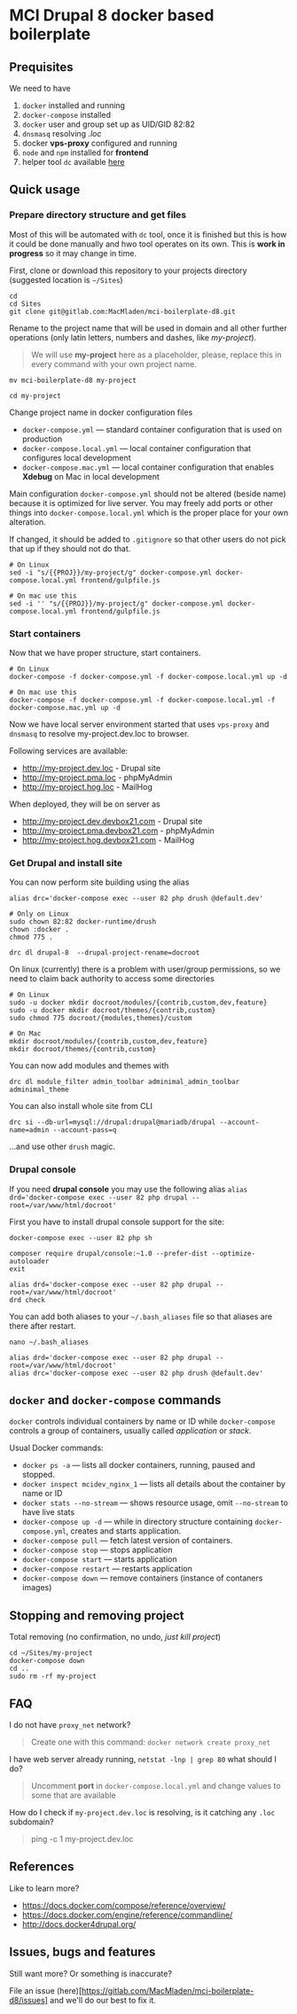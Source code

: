 # MCI Drupal 8 docker based boilerplate

## Prequisites

We need to have

1. `docker` installed and running
2. `docker-compose` installed
3. `docker` user and group set up as UID/GID 82:82
4. `dnsmasq` resolving *.loc*
5. docker **vps-proxy** configured and running
6. `node` and `npm` installed for **frontend**
7. helper tool `dc` available [here](https://gitlab.com/MacMladen/dc/)

## Quick usage

### Prepare directory structure and get files

Most of this will be automated with `dc` tool, once it is finished but this is how it could be done manually and hwo tool operates on its own. This is **work in progress** so it may change in time.

First, clone or download this repository to your projects directory (suggested location is `~/Sites`)

```
cd
cd Sites
git clone git@gitlab.com:MacMladen/mci-boilerplate-d8.git
```

Rename to the project name that will be used in domain and all other further operations (only latin letters, numbers and dashes, like *my-project*).

> We will use **my-project** here as a placeholder, please, replace this in every command with your own project name.

```
mv mci-boilerplate-d8 my-project

cd my-project
```

Change project name in docker configuration files

- `docker-compose.yml` — standard container configuration that is used on production
- `docker-compose.local.yml` — local container configuration that configures local development
- `docker-compose.mac.yml` — local container configuration that enables **Xdebug** on Mac in local development

Main configuration `docker-compose.yml` should not be altered (beside name) because it is optimized for live server. You may freely add ports or other things into `docker-compose.local.yml` which is the proper place for your own alteration.

If changed, it should be added to `.gitignore` so that other users do not pick that up if they should not do that.

```
# On Linux
sed -i "s/{{PROJ}}/my-project/g" docker-compose.yml docker-compose.local.yml frontend/gulpfile.js

# On mac use this
sed -i '' "s/{{PROJ}}/my-project/g" docker-compose.yml docker-compose.local.yml frontend/gulpfile.js
```

### Start containers

Now that we have proper structure, start containers.

```
# On Linux
docker-compose -f docker-compose.yml -f docker-compose.local.yml up -d

# On mac use this
docker-compose -f docker-compose.yml -f docker-compose.local.yml -f docker-compose.mac.yml up -d
```

Now we have local server environment started that uses `vps-proxy` and `dnsmasq` to resolve my-project.dev.loc to browser.

Following services are available:

- http://my-project.dev.loc - Drupal site
- http://my-project.pma.loc - phpMyAdmin
- http://my-project.hog.loc - MailHog

When deployed, they will be on server as

- http://my-project.dev.devbox21.com - Drupal site
- http://my-project.pma.devbox21.com - phpMyAdmin
- http://my-project.hog.devbox21.com - MailHog

### Get Drupal and install site

You can now perform site building using the alias

```
alias drc='docker-compose exec --user 82 php drush @default.dev'

# Only on Linux
sudo chown 82:82 docker-runtime/drush
chown :docker .
chmod 775 .

drc dl drupal-8  --drupal-project-rename=docroot
```

On linux (currently) there is a problem with user/group permissions, so we need to claim back authority to access some directories

```
# On Linux
sudo -u docker mkdir docroot/modules/{contrib,custom,dev,feature}
sudo -u docker mkdir docroot/themes/{contrib,custom}
sudo chmod 775 docroot/{modules,themes}/custom

# On Mac
mkdir docroot/modules/{contrib,custom,dev,feature}
mkdir docroot/themes/{contrib,custom}
```

You can now add modules and themes with

```
drc dl module_filter admin_toolbar adminimal_admin_toolbar adminimal_theme
```

You can also install whole site from CLI

```
drc si --db-url=mysql://drupal:drupal@mariadb/drupal --account-name=admin --account-pass=q
```

...and use other `drush` magic.

### Drupal console

If you need **drupal console** you may use the following alias `alias drd='docker-compose exec --user 82 php drupal --root=/var/www/html/docroot'`

First you have to install drupal console support for the site:

```
docker-compose exec --user 82 php sh

composer require drupal/console:~1.0 --prefer-dist --optimize-autoloader
exit

alias drd='docker-compose exec --user 82 php drupal --root=/var/www/html/docroot'
drd check
```

You can add both aliases to your `~/.bash_aliases` file so that aliases are there after restart.

```
nano ~/.bash_aliases

alias drd='docker-compose exec --user 82 php drupal --root=/var/www/html/docroot'
alias drc='docker-compose exec --user 82 php drush @default.dev'

```

## `docker` and `docker-compose` commands

`docker` controls individual containers by name or ID while `docker-compose` controls a group of containers, usually called _application_ or _stack_.

Usual Docker commands:

- `docker ps -a` — lists all docker containers, running, paused and stopped.
- `docker inspect mcidev_nginx_1` — lists all details about the container by name or ID
- `docker stats --no-stream` — shows resource usage, omit `--no-stream` to have live stats
- `docker-compose up -d` — while in directory structure containing `docker-compose.yml`, creates and starts application.
- `docker-compose pull` — fetch latest version of containers.
- `docker-compose stop` — stops application
- `docker-compose start` — starts application
- `docker-compose restart` — restarts application
- `docker-compose down` — remove containers (instance of contaners images)

## Stopping and removing project

Total removing (no confirmation, no undo, *just kill project*)

```
cd ~/Sites/my-project
docker-compose down
cd ..
sudo rm -rf my-project
```

## FAQ

I do not have `proxy_net` network?

> Create one with this command: `docker network create proxy_net`

I have web server already running, `netstat -lnp | grep 80` what should I do?

> Uncomment **port** in `docker-compose.local.yml` and change values to some that are available

How do I check if `my-project.dev.loc` is resolving, is it catching any `.loc` subdomain?

> ping -c 1 my-project.dev.loc


## References

Like to learn more?

- https://docs.docker.com/compose/reference/overview/
- https://docs.docker.com/engine/reference/commandline/
- http://docs.docker4drupal.org/

## Issues, bugs and features

Still want more? Or something is inaccurate?

File an issue (here)[https://gitlab.com/MacMladen/mci-boilerplate-d8/issues] and we'll do our best to fix it.
